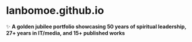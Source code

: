 # lanbomoe.github.io
✨ **A golden jubilee portfolio showcasing 50 years of spiritual leadership, 27+ years in IT/media, and 15+ published works**
